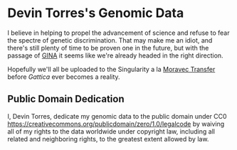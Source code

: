 # Devin Torres's Genomic Data

I believe in helping to propel the advancement of science and refuse to fear
the spectre of genetic discrimination. That may make me an idiot, and there's
still plenty of time to be proven one in the future, but with the passage of
[GINA][1] it seems like we're already headed in the right direction.

Hopefully we'll all be uploaded to the Singularity a la [Moravec Transfer][2]
before *Gattica* ever becomes a reality.

## Public Domain Dedication

I, Devin Torres, dedicate my genomic data to the public domain under CC0
<https://creativecommons.org/publicdomain/zero/1.0/legalcode> by waiving all of
my rights to the data worldwide under copyright law, including all related and
neighboring rights, to the greatest extent allowed by law.

[1]: https://www.govtrack.us/congress/bills/110/hr493/text
[2]: http://everything2.com/title/Moravec+Transfer
